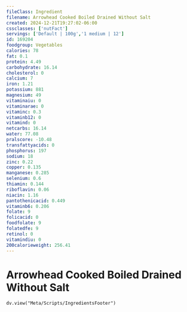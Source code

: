```yaml
---
fileClass: Ingredient
filename: Arrowhead Cooked Boiled Drained Without Salt
created: 2024-12-21T19:27:02-06:00
cssclasses: ['nutFact']
servings: ['Default | 100g','1 medium | 12']
id: 169204
foodgroup: Vegetables
calories: 78
fat: 0.1
protein: 4.49
carbohydrate: 16.14
cholesterol: 0
calcium: 7
iron: 1.21
potassium: 881
magnesium: 49
vitaminaiu: 0
vitaminarae: 0
vitaminc: 0.3
vitaminb12: 0
vitamind: 0
netcarbs: 16.14
water: 77.08
pralscore: -10.48
transfattyacids: 0
phosphorus: 197
sodium: 18
zinc: 0.22
copper: 0.135
manganese: 0.285
selenium: 0.6
thiamin: 0.144
riboflavin: 0.06
niacin: 1.16
pantothenicacid: 0.449
vitaminb6: 0.206
folate: 9
folicacid: 0
foodfolate: 9
folatedfe: 9
retinol: 0
vitamindiu: 0
200calorieweight: 256.41
---
```


# Arrowhead Cooked Boiled Drained Without Salt

```dataviewjs
dv.view("Meta/Scripts/IngredientsFooter")
```